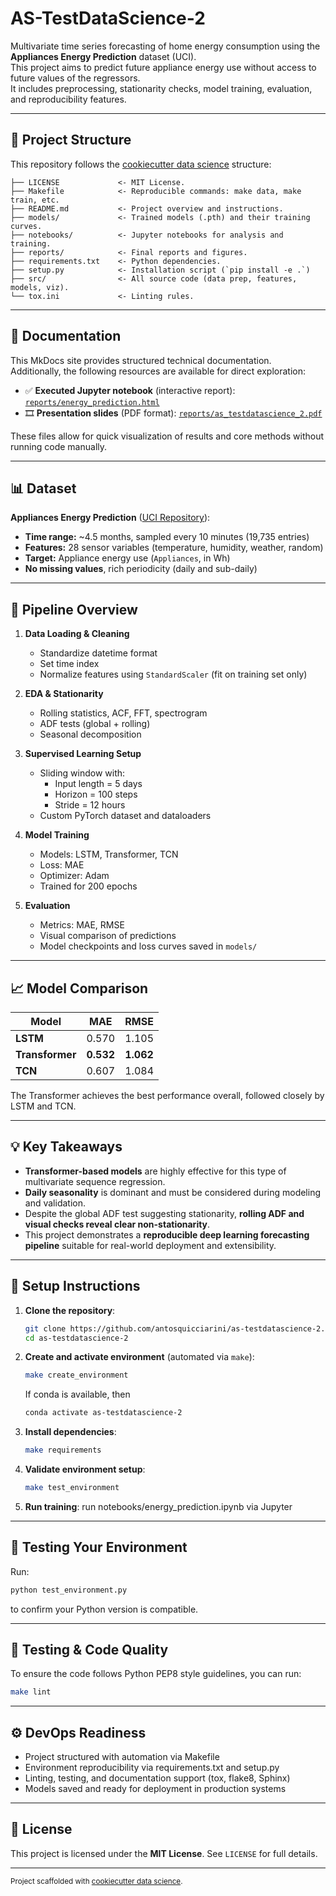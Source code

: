 # AS-TestDataScience-2

Multivariate time series forecasting of home energy consumption using the **Appliances Energy Prediction** dataset (UCI).  
This project aims to predict future appliance energy use without access to future values of the regressors.  
It includes preprocessing, stationarity checks, model training, evaluation, and reproducibility features.

---

## 📂 Project Structure

This repository follows the [cookiecutter data science](https://drivendata.github.io/cookiecutter-data-science/) structure:

```
├── LICENSE             <- MIT License.
├── Makefile            <- Reproducible commands: make data, make train, etc.
├── README.md           <- Project overview and instructions.
├── models/             <- Trained models (.pth) and their training curves.
├── notebooks/          <- Jupyter notebooks for analysis and training.
├── reports/            <- Final reports and figures.
├── requirements.txt    <- Python dependencies.
├── setup.py            <- Installation script (`pip install -e .`)
├── src/                <- All source code (data prep, features, models, viz).
└── tox.ini             <- Linting rules.
```

---

## 📄 Documentation

This MkDocs site provides structured technical documentation.  
Additionally, the following resources are available for direct exploration:

- ✅ **Executed Jupyter notebook** (interactive report): [`reports/energy_prediction.html`](as-testdatascience-2/reports/energy_prediction.html)  
- 🎞 **Presentation slides** (PDF format): [`reports/as_testdatascience_2.pdf`](as-testdatascience-2/reports/as_testdatascience_2.pdf)

These files allow for quick visualization of results and core methods without running code manually.

---

## 📊 Dataset

**Appliances Energy Prediction** ([UCI Repository](https://archive.ics.uci.edu/dataset/374/appliances+energy+prediction)):

- **Time range:** ~4.5 months, sampled every 10 minutes (19,735 entries)
- **Features:** 28 sensor variables (temperature, humidity, weather, random)
- **Target:** Appliance energy use (`Appliances`, in Wh)
- **No missing values**, rich periodicity (daily and sub-daily)

---

## 🧹 Pipeline Overview

1. **Data Loading & Cleaning**
   - Standardize datetime format
   - Set time index
   - Normalize features using `StandardScaler` (fit on training set only)

2. **EDA & Stationarity**
   - Rolling statistics, ACF, FFT, spectrogram
   - ADF tests (global + rolling)
   - Seasonal decomposition

3. **Supervised Learning Setup**
   - Sliding window with:
     - Input length = 5 days
     - Horizon = 100 steps
     - Stride = 12 hours
   - Custom PyTorch dataset and dataloaders

4. **Model Training**
   - Models: LSTM, Transformer, TCN
   - Loss: MAE
   - Optimizer: Adam
   - Trained for 200 epochs

5. **Evaluation**
   - Metrics: MAE, RMSE
   - Visual comparison of predictions
   - Model checkpoints and loss curves saved in `models/`

---

## 📈 Model Comparison

| Model        | MAE   | RMSE  |
|--------------|-------|-------|
| **LSTM**     | 0.570 | 1.105 |
| **Transformer** | **0.532** | **1.062** |
| **TCN**      | 0.607 | 1.084 |

The Transformer achieves the best performance overall, followed closely by LSTM and TCN.

---

## 💡 Key Takeaways

- **Transformer-based models** are highly effective for this type of multivariate sequence regression.
- **Daily seasonality** is dominant and must be considered during modeling and validation.
- Despite the global ADF test suggesting stationarity, **rolling ADF and visual checks reveal clear non-stationarity**.
- This project demonstrates a **reproducible deep learning forecasting pipeline** suitable for real-world deployment and extensibility.

---

## 🔧 Setup Instructions

1. **Clone the repository**:
   ```bash
   git clone https://github.com/antosquicciarini/as-testdatascience-2.git
   cd as-testdatascience-2
   ```

2. **Create and activate environment** (automated via `make`):
   ```bash
   make create_environment
   ```
   If conda is available, then 
   ```bash
   conda activate as-testdatascience-2
   ```
3. **Install dependencies**:
   ```bash
   make requirements
   ```

4. **Validate environment setup**:
   ```bash
   make test_environment
   ```

5. **Run training**:
   run notebooks/energy_prediction.ipynb via Jupyter

---

## 🧪 Testing Your Environment

Run:

```bash
python test_environment.py
```

to confirm your Python version is compatible.

---

## 🧪 Testing & Code Quality

To ensure the code follows Python PEP8 style guidelines, you can run:

```bash
make lint
```
---

## ⚙️ DevOps Readiness

- Project structured with automation via Makefile
- Environment reproducibility via requirements.txt and setup.py
- Linting, testing, and documentation support (tox, flake8, Sphinx)
- Models saved and ready for deployment in production systems

---

## 📜 License

This project is licensed under the **MIT License**. See `LICENSE` for full details.

---

<p><small>Project scaffolded with <a href="https://drivendata.github.io/cookiecutter-data-science/">cookiecutter data science</a>.</small></p>